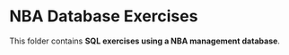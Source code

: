 
# NBA Database Exercises  

This folder contains **SQL exercises using a NBA management database**. 
